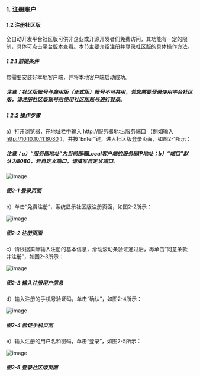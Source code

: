 ### 1. 注册账户

#### 1.2 注册社区版

全自动开发平台社区版可供非企业或开源开发者们免费访问，其功能有一定的限制，具体可点击[平台版本](https://feisuanyz.com/platformVersion/?productCategoryId=5f8deeb2dc018d0008854ace&id=flowv)查看。本节主要介绍注册并登录社区版的具体操作方法。

##### 1.2.1 前提条件

您需要安装好本地客户端，并将本地客户端启动成功。

##### 注意：社区版账号与商用版（正式版）账号不可共用，若您需要登录使用平台社区版，请注册社区版账号后使用社区版账号进行登录。

##### 1.2.2 操作步骤

a）打开浏览器，在地址栏中输入 http://服务器地址:服务端口 （例如输入 http://10.10.10.11:8080 ），并按“Enter”键，进入社区版登录页面，如图2-1所示：

##### 注意：a）“服务器地址”为当前部署Local客户端的服务器IP地址；b）“端口”默认为8080，若自定义端口，请填写自定义端口。

![image](https://user-images.githubusercontent.com/79617492/174043854-060da814-f408-4a70-84d9-8fd75f7684b9.png)

##### 图2-1 登录页面

b）单击“免费注册”，系统显示社区版注册页面，如图2-2所示：

![image](https://user-images.githubusercontent.com/79617492/174043900-6ee69fa5-3d71-4e2c-8470-42bd8de447fb.png)

##### 图2-2 注册页面

c）请根据实际输入注册的基本信息，滑动滚动条验证通过后，再单击“同意条款并注册”，如图2-3所示：

![image](https://user-images.githubusercontent.com/79617492/174043918-096bc5c9-33fc-416e-bdbf-fbdbd08d9f17.png)

##### 图2-3 输入注册用户信息

d）输入注册的手机号验证码，单击“确认”，如图2-4所示：

![image](https://user-images.githubusercontent.com/79617492/174043942-441c2b20-8a9f-4a40-8859-b57649ca836f.png)

##### 图2-4 验证手机页面

e）输入注册的用户名和密码，单击“登录”，如图2-5所示：

![image](https://user-images.githubusercontent.com/79617492/174043964-5d87d605-de5d-465e-a0c1-23ebc2d67e1a.png)

##### 图2-5 登录社区版页面
